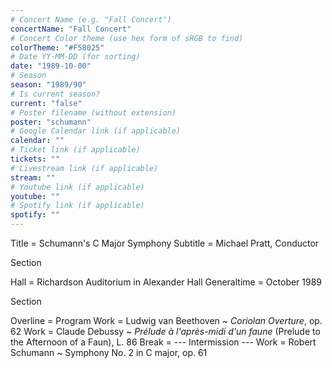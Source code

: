 ```yaml
---
# Concert Name (e.g. "Fall Concert")
concertName: "Fall Concert"
# Concert Color theme (use hex form of sRGB to find)
colorTheme: "#F58025"
# Date YY-MM-DD (for sorting)
date: "1989-10-00"
# Season
season: "1989/90"
# Is current season?
current: "false"
# Poster filename (without extension)
poster: "schumann"
# Google Calendar link (if applicable)
calendar: ""
# Ticket link (if applicable)
tickets: ""
# Livestream link (if applicable)
stream: ""
# Youtube link (if applicable)
youtube: ""
# Spotify link (if applicable)
spotify: ""
---
```

Title = Schumann's C Major Symphony
Subtitle = Michael Pratt, Conductor

Section

Hall = Richardson Auditorium in Alexander Hall
Generaltime = October 1989

Section

Overline = Program
Work = Ludwig van Beethoven ~ *Coriolan Overture*, op. 62
Work = Claude Debussy ~ *Prélude à l'après-midi d'un faune* (Prelude to the Afternoon of a Faun), L. 86
Break = --- Intermission ---
Work = Robert Schumann ~ Symphony No. 2 in C major, op. 61
